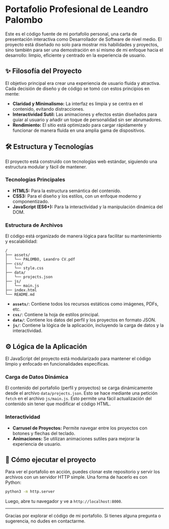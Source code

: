 # Portafolio Profesional de Leandro Palombo

Este es el código fuente de mi portafolio personal, una carta de presentación interactiva como Desarrollador de Software de nivel medio. El proyecto está diseñado no solo para mostrar mis habilidades y proyectos, sino también para ser una demostración en sí mismo de mi enfoque hacia el desarrollo: limpio, eficiente y centrado en la experiencia de usuario.

## ✨ Filosofía del Proyecto

El objetivo principal era crear una experiencia de usuario fluida y atractiva. Cada decisión de diseño y de código se tomó con estos principios en mente:

*   **Claridad y Minimalismo:** La interfaz es limpia y se centra en el contenido, evitando distracciones.
*   **Interactividad Sutil:** Las animaciones y efectos están diseñados para guiar al usuario y añadir un toque de personalidad sin ser abrumadores.
*   **Rendimiento:** El sitio está optimizado para cargar rápidamente y funcionar de manera fluida en una amplia gama de dispositivos.

## 🛠️ Estructura y Tecnologías

El proyecto está construido con tecnologías web estándar, siguiendo una estructura modular y fácil de mantener.

### Tecnologías Principales

*   **HTML5:** Para la estructura semántica del contenido.
*   **CSS3:** Para el diseño y los estilos, con un enfoque moderno y componentizado.
*   **JavaScript (ES6+):** Para la interactividad y la manipulación dinámica del DOM.

### Estructura de Archivos

El código está organizado de manera lógica para facilitar su mantenimiento y escalabilidad:

```
/
├── assets/
│   └── PALOMBO, Leandro CV.pdf
├── css/
│   └── style.css
├── data/
│   └── projects.json
├── js/
│   └── main.js
├── index.html
└── README.md
```

*   **`assets/`**: Contiene todos los recursos estáticos como imágenes, PDFs, etc.
*   **`css/`**: Contiene la hoja de estilos principal.
*   **`data/`**: Contiene los datos del perfil y los proyectos en formato JSON.
*   **`js/`**: Contiene la lógica de la aplicación, incluyendo la carga de datos y la interactividad.

## ⚙️ Lógica de la Aplicación

El JavaScript del proyecto está modularizado para mantener el código limpio y enfocado en funcionalidades específicas.

### Carga de Datos Dinámica

El contenido del portafolio (perfil y proyectos) se carga dinámicamente desde el archivo `data/projects.json`. Esto se hace mediante una petición `fetch` en el archivo `js/main.js`. Esto permite una fácil actualización del contenido sin tener que modificar el código HTML.

### Interactividad

*   **Carrusel de Proyectos:** Permite navegar entre los proyectos con botones y flechas del teclado.
*   **Animaciones:** Se utilizan animaciones sutiles para mejorar la experiencia de usuario.

## 🚀 Cómo ejecutar el proyecto

Para ver el portafolio en acción, puedes clonar este repositorio y servir los archivos con un servidor HTTP simple. Una forma de hacerlo es con Python:

```bash
python3 -m http.server
```

Luego, abre tu navegador y ve a `http://localhost:8000`.

---

Gracias por explorar el código de mi portafolio. Si tienes alguna pregunta o sugerencia, no dudes en contactarme.
